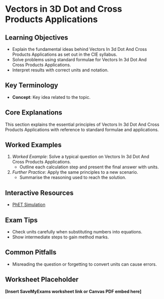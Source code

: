 # Vectors in 3D Dot and Cross Products Applications

## Learning Objectives
- Explain the fundamental ideas behind Vectors In 3d Dot And Cross Products Applications as set out in the CIE syllabus.
- Solve problems using standard formulae for Vectors In 3d Dot And Cross Products Applications.
- Interpret results with correct units and notation.

## Key Terminology
- **Concept**: Key idea related to the topic.

## Core Explanations
This section explains the essential principles of Vectors In 3d Dot And Cross Products Applications with reference to standard formulae and applications.

## Worked Examples
1. *Worked Example*: Solve a typical question on Vectors In 3d Dot And Cross Products Applications.
   - Outline each calculation step and present the final answer with units.
2. *Further Practice*: Apply the same principles to a new scenario.
   - Summarise the reasoning used to reach the solution.

## Interactive Resources
- [PhET Simulation](https://phet.colorado.edu/)

## Exam Tips
- Check units carefully when substituting numbers into equations.
- Show intermediate steps to gain method marks.

## Common Pitfalls
- Misreading the question or forgetting to convert units can cause errors.

## Worksheet Placeholder
**[Insert SaveMyExams worksheet link or Canvas PDF embed here]**
